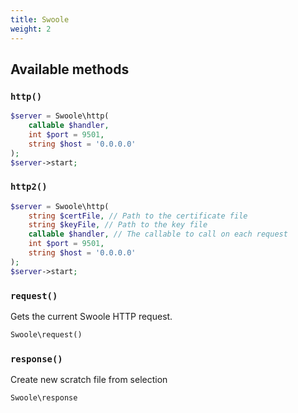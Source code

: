 ```yaml
---
title: Swoole
weight: 2
---
```


## Available methods
### `http()`
```php
$server = Swoole\http(
    callable $handler, 
    int $port = 9501, 
    string $host = '0.0.0.0'
);
$server->start;
```
### `http2()`
```php
$server = Swoole\http(
    string $certFile, // Path to the certificate file
    string $keyFile, // Path to the key file
    callable $handler, // The callable to call on each request
    int $port = 9501, 
    string $host = '0.0.0.0'
);
$server->start;
```
### `request()`
Gets the current Swoole HTTP request.
```php
Swoole\request()
```
### `response()`
Create new scratch file from selection
```php
Swoole\response
```
